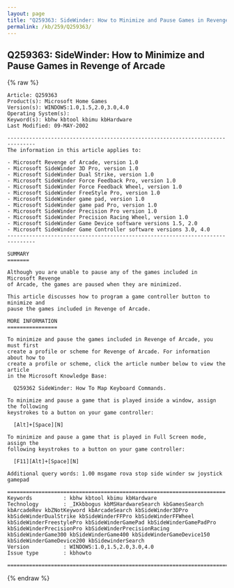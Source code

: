 ```yaml
---
layout: page
title: "Q259363: SideWinder: How to Minimize and Pause Games in Revenge of Arcade"
permalink: /kb/259/Q259363/
---
```


## Q259363: SideWinder: How to Minimize and Pause Games in Revenge of Arcade

{% raw %}

	Article: Q259363
	Product(s): Microsoft Home Games
	Version(s): WINDOWS:1.0,1.5,2.0,3.0,4.0
	Operating System(s): 
	Keyword(s): kbhw kbtool kbimu kbHardware
	Last Modified: 09-MAY-2002
	
	-------------------------------------------------------------------------------
	The information in this article applies to:
	
	- Microsoft Revenge of Arcade, version 1.0 
	- Microsoft SideWinder 3D Pro, version 1.0 
	- Microsoft SideWinder Dual Strike, version 1.0 
	- Microsoft SideWinder Force Feedback Pro, version 1.0 
	- Microsoft SideWinder Force Feedback Wheel, version 1.0 
	- Microsoft SideWinder FreeStyle Pro, version 1.0 
	- Microsoft SideWinder game pad, version 1.0 
	- Microsoft SideWinder game pad Pro, version 1.0 
	- Microsoft SideWinder Precision Pro version 1.0 
	- Microsoft SideWinder Precision Racing Wheel, version 1.0 
	- Microsoft SideWinder Game Device software versions 1.5, 2.0 
	- Microsoft SideWinder Game Controller software versions 3.0, 4.0 
	-------------------------------------------------------------------------------
	
	SUMMARY
	=======
	
	Although you are unable to pause any of the games included in Microsoft Revenge
	of Arcade, the games are paused when they are minimized.
	
	This article discusses how to program a game controller button to minimize and
	pause the games included in Revenge of Arcade.
	
	MORE INFORMATION
	================
	
	To minimize and pause the games included in Revenge of Arcade, you must first
	create a profile or scheme for Revenge of Arcade. For information about how to
	create a profile or scheme, click the article number below to view the article
	in the Microsoft Knowledge Base:
	
	  Q259362 SideWinder: How To Map Keyboard Commands.
	
	To minimize and pause a game that is played inside a window, assign the following
	keystrokes to a button on your game controller:
	
	  [Alt]+[Space][N]
	
	To minimize and pause a game that is played in Full Screen mode, assign the
	following keystrokes to a button on your game controller:
	
	  [F11][Alt]+[Space][N]
	
	Additional query words: 1.00 msgame rova stop side winder sw joystick gamepad
	
	======================================================================
	Keywords          : kbhw kbtool kbimu kbHardware 
	Technology        : _IKkbbogus kbMSHardwareSearch kbGamesSearch kbArcadeRev kbZNotKeyword kbArcadeSearch kbSideWinder3DPro kbSideWinderDualStrike kbSideWinderFFPro kbSideWinderFFWheel kbSideWinderFreestylePro kbSideWinderGamePad kbSideWinderGamePadPro kbSideWinderPrecisionPro kbSideWinderPrecisionRacing kbSideWinderGame300 kbSideWinderGame400 kbSideWinderGameDevice150 kbSideWinderGameDevice200 kbSidewinderSearch
	Version           : WINDOWS:1.0,1.5,2.0,3.0,4.0
	Issue type        : kbhowto
	
	=============================================================================
	

{% endraw %}
